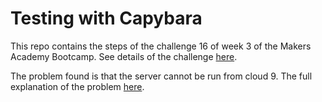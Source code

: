 # Testing with Capybara

This repo contains the steps of the challenge 16 of week 3 of the Makers Academy Bootcamp. See details of the challenge <a href="https://github.com/makersacademy/course/blob/master/intro_to_the_web/16_testing_with_capybara.md" target="_blank">here</a>.

The problem found is that the server cannot be run from cloud 9. The full explanation of the problem <a href="https://github.com/makersacademy/slack-overflow/issues/196" target="_blank">here</a>.